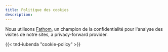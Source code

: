 ```yaml
---
title: Politique des cookies
description: 
---
```

Nous utilisons [Fathom](https://usefathom.com/ref/USBDZ0), un champion de la confidentialité pour l'analyse des visites de notre sites, a privacy-forward provider. 

{{< tnd-iubenda "cookie-policy" >}}
